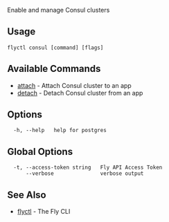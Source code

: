 Enable and manage Consul clusters


## Usage
~~~
flyctl consul [command] [flags]
~~~

## Available Commands
* [attach](/docs/flyctl/consul-attach/)	 - Attach Consul cluster to an app
* [detach](/docs/flyctl/consul-detach/)	 - Detach Consul cluster from an app

## Options

~~~
  -h, --help   help for postgres
~~~

## Global Options

~~~
  -t, --access-token string   Fly API Access Token
      --verbose               verbose output
~~~

## See Also

* [flyctl](/docs/flyctl/help/)	 - The Fly CLI

